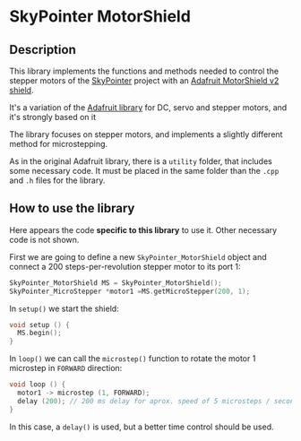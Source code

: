 # SkyPointer MotorShield
## Description
This library implements the functions and methods needed to control the stepper motors of the [SkyPointer](https://github.com/juanmb/skypointer) project with an [Adafruit MotorShield v2 shield](https://www.adafruit.com/products/1438).

It's a variation of the [Adafruit library](https://github.com/adafruit/Adafruit_Motor_Shield_V2_Library) for DC, servo and stepper motors, and it's strongly based on it

The library focuses on stepper motors, and implements a slightly different method for microstepping.

As in the original Adafruit library, there is a `utility` folder, that includes some necessary code. It must be placed in the same folder than the `.cpp` and `.h` files for the library.

## How to use the library
Here appears the code **specific to this library** to use it. Other necessary code is not shown.

First we are going to define a new `SkyPointer_MotorShield` object and connect a 200 steps-per-revolution stepper motor to its port 1:
```C++
SkyPointer_MotorShield MS = SkyPointer_MotorShield();
SkyPointer_MicroStepper *motor1 =MS.getMicroStepper(200, 1);
```

In ```setup()``` we start the shield:

```C++
void setup () {
  MS.begin();
}
```
In ```loop()``` we can call the ```microstep()``` function to rotate the motor 1 microstep in ```FORWARD``` direction:
```C++
void loop () {
  motor1 -> microstep (1, FORWARD);
  delay (200); // 200 ms delay for aprox. speed of 5 microsteps / second
}
```
In this case, a ```delay()``` is used, but a better time control should be used.
